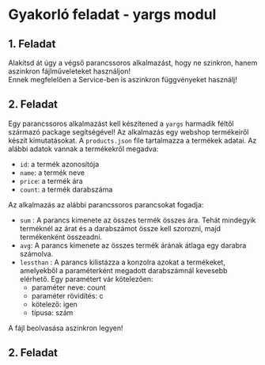 # Gyakorló feladat - yargs modul

## 1. Feladat

Alakítsd át úgy a végső parancssoros alkalmazást, hogy ne szinkron, hanem aszinkron fájlműveleteket használjon!  
Ennek megfelelően a Service-ben is aszinkron függvényeket használj! 

## 2. Feladat

Egy parancssoros alkalmazást kell készítened  a `yargs` harmadik féltől származó package segítségével! 
Az alkalmazás egy webshop termékeiről készít kimutatásokat. A `products.json` file tartalmazza a termékek adatai. Az alábbi adatok vannak a termékekről megadva:
- `id`: a termék azonosítója 
- `name`: a termék neve 
- `price`: a termék ára 
- `count`: a termék darabszáma

Az alkalmazás az alábbi parancssoros parancsokat fogadja:
- `sum` : A parancs kimenete az összes termék összes ára. Tehát mindegyik terméknél az árat és a darabszámot össze kell szorozni, majd termékenként összeadni.
- `avg`: A parancs kimenete az összes termék árának átlaga egy darabra számolva.
- `lessthan` : A parancs kilistázza a konzolra azokat a termékeket, amelyekből a paraméterként megadott darabszámnál kevesebb elérhető. Egy paramétert vár kötelezően: 
  - paraméter neve: count
  - paraméter rövidítés: c
  - kötelező: igen
  - típusa: szám

A fájl beolvasása aszinkron legyen! 

## 2. Feladat